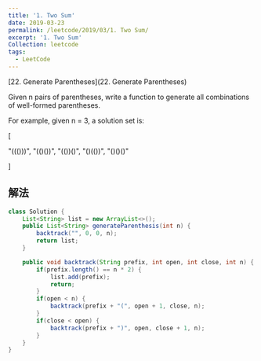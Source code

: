```yaml
---
title: '1. Two Sum'
date: 2019-03-23
permalink: /leetcode/2019/03/1. Two Sum/
excerpt: '1. Two Sum'
Collection: leetcode
tags:
  - LeetCode
---
```


[22. Generate Parentheses](22. Generate Parentheses)

Given n pairs of parentheses, write a function to generate all combinations of well-formed parentheses.

For example, given n = 3, a solution set is:

[

  "((()))",
  "(()())",
  "(())()",
  "()(())",
  "()()()"

]

## 解法
```java
class Solution {
    List<String> list = new ArrayList<>();
    public List<String> generateParenthesis(int n) {
        backtrack("", 0, 0, n);
        return list;
    }

    public void backtrack(String prefix, int open, int close, int n) {
        if(prefix.length() == n * 2) {
            list.add(prefix);
            return;
        }
        if(open < n) {
            backtrack(prefix + "(", open + 1, close, n);
        }
        if(close < open) {
            backtrack(prefix + ")", open, close + 1, n);
        }
    }
}
```
